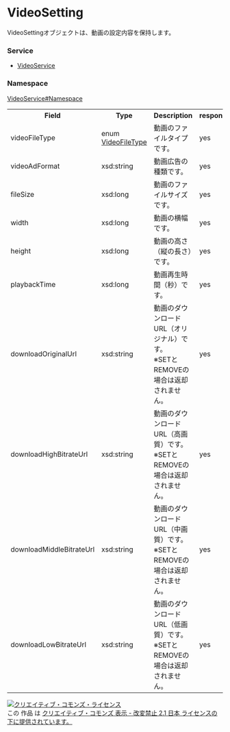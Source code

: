 # VideoSetting
VideoSettingオブジェクトは、動画の設定内容を保持します。

### Service
+ [VideoService](../../services/VideoService.md)

### Namespace
[VideoService#Namespace](../../services/VideoService.md#namespace)

<table>
 <tr>
  <th>Field</th>
  <th>Type</th>
  <th>Description</th>
  <th>response</th>
  <th>get</th>
  <th>add</th>
  <th>set</th>
  <th>remove</th>
 <tr>
  <td>videoFileType</td>
  <td>enum<br>
  <a href="./VideoFileType.md">VideoFileType</a></td>
  <td>動画のファイルタイプです。</td>
  <td>yes</td>
  <td>-</td>
  <td>-</td>
  <td>-</td>
  <td>-</td>
 </tr>
 <tr>
  <td>videoAdFormat</td>
  <td>xsd:string</td>
  <td>動画広告の種類です。</td>
  <td>yes</td>
  <td>-</td>
  <td>-</td>
  <td>-</td>
  <td>-</td>
 </tr>
 <tr>
  <td>fileSize</td>
  <td>xsd:long</td>
  <td>動画のファイルサイズです。</td>
  <td>yes</td>
  <td>-</td>
  <td>-</td>
  <td>-</td>
  <td>-</td>
 </tr>
 <tr>
  <td>width</td>
  <td>xsd:long</td>
  <td>動画の横幅です。</td>
  <td>yes</td>
  <td>-</td>
  <td>-</td>
  <td>-</td>
  <td>-</td>
 </tr>
 <tr>
  <td>height</td>
  <td>xsd:long</td>
  <td>動画の高さ（縦の長さ）です。</td>
  <td>yes</td>
  <td>-</td>
  <td>-</td>
  <td>-</td>
  <td>-</td>
 </tr>
 <tr>
  <td>playbackTime</td>
  <td>xsd:long</td>
  <td>動画再生時間（秒）です。</td>
  <td>yes</td>
  <td>-</td>
  <td>-</td>
  <td>-</td>
  <td>-</td>
 </tr>
 <tr>
  <td>downloadOriginalUrl</td>
  <td>xsd:string</td>
  <td>動画のダウンロードURL（オリジナル）です。<br>※SETとREMOVEの場合は返却されません。</td>
  <td>yes</td>
  <td>-</td>
  <td>-</td>
  <td>-</td>
  <td>-</td>
 </tr>
 <tr>
  <td>downloadHighBitrateUrl</td>
  <td>xsd:string</td>
  <td>動画のダウンロードURL（高画質）です。<br>※SETとREMOVEの場合は返却されません。</td>
  <td>yes</td>
  <td>-</td>
  <td>-</td>
  <td>-</td>
  <td>-</td>
 </tr>
 <tr>
  <td>downloadMiddleBitrateUrl</td>
  <td>xsd:string</td>
  <td>動画のダウンロードURL（中画質）です。<br>※SETとREMOVEの場合は返却されません。</td>
  <td>yes</td>
  <td>-</td>
  <td>-</td>
  <td>-</td>
  <td>-</td>
 </tr>
 <tr>
  <td>downloadLowBitrateUrl</td>
  <td>xsd:string</td>
  <td>動画のダウンロードURL（低画質）です。<br>※SETとREMOVEの場合は返却されません。</td>
  <td>yes</td>
  <td>-</td>
  <td>-</td>
  <td>-</td>
  <td>-</td>
 </tr>
</table>

<a rel="license" href="http://creativecommons.org/licenses/by-nd/2.1/jp/"><img alt="クリエイティブ・コモンズ・ライセンス" style="border-width:0" src="https://i.creativecommons.org/l/by-nd/2.1/jp/88x31.png" /></a><br />この 作品 は <a rel="license" href="http://creativecommons.org/licenses/by-nd/2.1/jp/">クリエイティブ・コモンズ 表示 - 改変禁止 2.1 日本 ライセンスの下に提供されています。</a>


